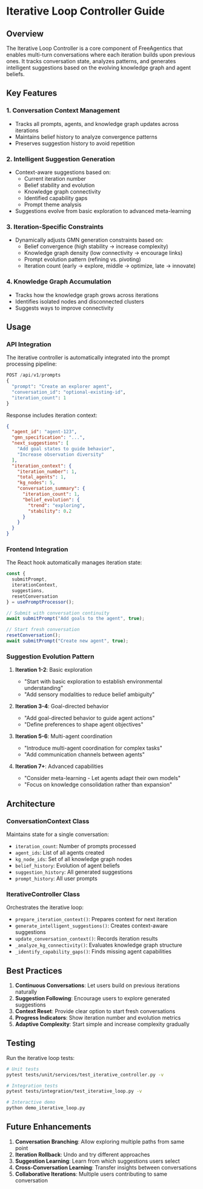 # Iterative Loop Controller Guide

## Overview

The Iterative Loop Controller is a core component of FreeAgentics that enables multi-turn conversations where each iteration builds upon previous ones. It tracks conversation state, analyzes patterns, and generates intelligent suggestions based on the evolving knowledge graph and agent beliefs.

## Key Features

### 1. Conversation Context Management
- Tracks all prompts, agents, and knowledge graph updates across iterations
- Maintains belief history to analyze convergence patterns
- Preserves suggestion history to avoid repetition

### 2. Intelligent Suggestion Generation
- Context-aware suggestions based on:
  - Current iteration number
  - Belief stability and evolution
  - Knowledge graph connectivity
  - Identified capability gaps
  - Prompt theme analysis
- Suggestions evolve from basic exploration to advanced meta-learning

### 3. Iteration-Specific Constraints
- Dynamically adjusts GMN generation constraints based on:
  - Belief convergence (high stability → increase complexity)
  - Knowledge graph density (low connectivity → encourage links)
  - Prompt evolution pattern (refining vs. pivoting)
  - Iteration count (early → explore, middle → optimize, late → innovate)

### 4. Knowledge Graph Accumulation
- Tracks how the knowledge graph grows across iterations
- Identifies isolated nodes and disconnected clusters
- Suggests ways to improve connectivity

## Usage

### API Integration

The iterative controller is automatically integrated into the prompt processing pipeline:

```python
POST /api/v1/prompts
{
  "prompt": "Create an explorer agent",
  "conversation_id": "optional-existing-id",
  "iteration_count": 1
}
```

Response includes iteration context:
```json
{
  "agent_id": "agent-123",
  "gmn_specification": "...",
  "next_suggestions": [
    "Add goal states to guide behavior",
    "Increase observation diversity"
  ],
  "iteration_context": {
    "iteration_number": 1,
    "total_agents": 1,
    "kg_nodes": 5,
    "conversation_summary": {
      "iteration_count": 1,
      "belief_evolution": {
        "trend": "exploring",
        "stability": 0.2
      }
    }
  }
}
```

### Frontend Integration

The React hook automatically manages iteration state:

```typescript
const {
  submitPrompt,
  iterationContext,
  suggestions,
  resetConversation
} = usePromptProcessor();

// Submit with conversation continuity
await submitPrompt("Add goals to the agent", true);

// Start fresh conversation
resetConversation();
await submitPrompt("Create new agent", true);
```

### Suggestion Evolution Pattern

1. **Iteration 1-2**: Basic exploration
   - "Start with basic exploration to establish environmental understanding"
   - "Add sensory modalities to reduce belief ambiguity"

2. **Iteration 3-4**: Goal-directed behavior
   - "Add goal-directed behavior to guide agent actions"
   - "Define preferences to shape agent objectives"

3. **Iteration 5-6**: Multi-agent coordination
   - "Introduce multi-agent coordination for complex tasks"
   - "Add communication channels between agents"

4. **Iteration 7+**: Advanced capabilities
   - "Consider meta-learning - Let agents adapt their own models"
   - "Focus on knowledge consolidation rather than expansion"

## Architecture

### ConversationContext Class
Maintains state for a single conversation:
- `iteration_count`: Number of prompts processed
- `agent_ids`: List of all agents created
- `kg_node_ids`: Set of all knowledge graph nodes
- `belief_history`: Evolution of agent beliefs
- `suggestion_history`: All generated suggestions
- `prompt_history`: All user prompts

### IterativeController Class
Orchestrates the iterative loop:
- `prepare_iteration_context()`: Prepares context for next iteration
- `generate_intelligent_suggestions()`: Creates context-aware suggestions
- `update_conversation_context()`: Records iteration results
- `_analyze_kg_connectivity()`: Evaluates knowledge graph structure
- `_identify_capability_gaps()`: Finds missing agent capabilities

## Best Practices

1. **Continuous Conversations**: Let users build on previous iterations naturally
2. **Suggestion Following**: Encourage users to explore generated suggestions
3. **Context Reset**: Provide clear option to start fresh conversations
4. **Progress Indicators**: Show iteration number and evolution metrics
5. **Adaptive Complexity**: Start simple and increase complexity gradually

## Testing

Run the iterative loop tests:
```bash
# Unit tests
pytest tests/unit/services/test_iterative_controller.py -v

# Integration tests
pytest tests/integration/test_iterative_loop.py -v

# Interactive demo
python demo_iterative_loop.py
```

## Future Enhancements

1. **Conversation Branching**: Allow exploring multiple paths from same point
2. **Iteration Rollback**: Undo and try different approaches
3. **Suggestion Learning**: Learn from which suggestions users select
4. **Cross-Conversation Learning**: Transfer insights between conversations
5. **Collaborative Iterations**: Multiple users contributing to same conversation